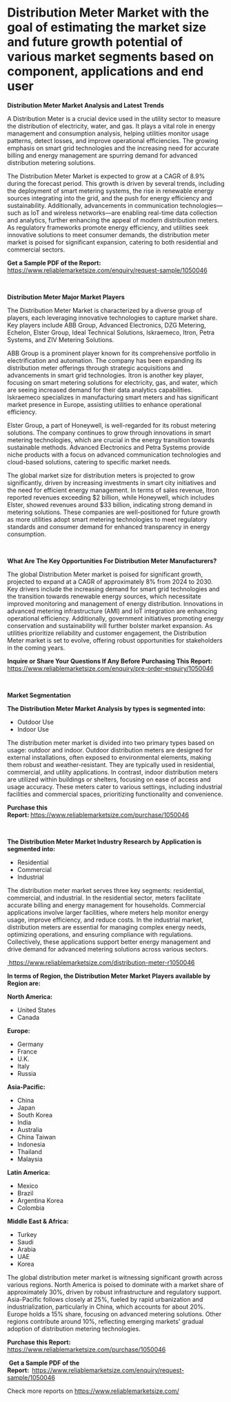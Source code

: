 <p><h1>Distribution Meter Market with the goal of estimating the market size and future growth potential of various market segments based on component, applications and end user</h1></p><p><strong>Distribution Meter Market Analysis and Latest Trends</strong></p>
<p><p>A Distribution Meter is a crucial device used in the utility sector to measure the distribution of electricity, water, and gas. It plays a vital role in energy management and consumption analysis, helping utilities monitor usage patterns, detect losses, and improve operational efficiencies. The growing emphasis on smart grid technologies and the increasing need for accurate billing and energy management are spurring demand for advanced distribution metering solutions.</p><p>The Distribution Meter Market is expected to grow at a CAGR of 8.9% during the forecast period. This growth is driven by several trends, including the deployment of smart metering systems, the rise in renewable energy sources integrating into the grid, and the push for energy efficiency and sustainability. Additionally, advancements in communication technologies—such as IoT and wireless networks—are enabling real-time data collection and analytics, further enhancing the appeal of modern distribution meters. As regulatory frameworks promote energy efficiency, and utilities seek innovative solutions to meet consumer demands, the distribution meter market is poised for significant expansion, catering to both residential and commercial sectors.</p></p>
<p><strong>Get a Sample PDF of the Report:&nbsp;</strong> <a href="https://www.reliablemarketsize.com/enquiry/request-sample/1050046?utm_campaign=1898&utm_medium=2&utm_source=Github&utm_content=ia&utm_term=11022025&utm_id=distribution-meter">https://www.reliablemarketsize.com/enquiry/request-sample/1050046</a></p>
<p>&nbsp;</p>
<p><strong>Distribution Meter Major Market Players</strong></p>
<p><p>The Distribution Meter Market is characterized by a diverse group of players, each leveraging innovative technologies to capture market share. Key players include ABB Group, Advanced Electronics, DZG Metering, Echelon, Elster Group, Ideal Technical Solutions, Iskraemeco, Itron, Petra Systems, and ZIV Metering Solutions. </p><p>ABB Group is a prominent player known for its comprehensive portfolio in electrification and automation. The company has been expanding its distribution meter offerings through strategic acquisitions and advancements in smart grid technologies. Itron is another key player, focusing on smart metering solutions for electricity, gas, and water, which are seeing increased demand for their data analytics capabilities. Iskraemeco specializes in manufacturing smart meters and has significant market presence in Europe, assisting utilities to enhance operational efficiency.</p><p>Elster Group, a part of Honeywell, is well-regarded for its robust metering solutions. The company continues to grow through innovations in smart metering technologies, which are crucial in the energy transition towards sustainable methods. Advanced Electronics and Petra Systems provide niche products with a focus on advanced communication technologies and cloud-based solutions, catering to specific market needs.</p><p>The global market size for distribution meters is projected to grow significantly, driven by increasing investments in smart city initiatives and the need for efficient energy management. In terms of sales revenue, Itron reported revenues exceeding $2 billion, while Honeywell, which includes Elster, showed revenues around $33 billion, indicating strong demand in metering solutions. These companies are well-positioned for future growth as more utilities adopt smart metering technologies to meet regulatory standards and consumer demand for enhanced transparency in energy consumption.</p></p>
<p>&nbsp;</p>
<p><strong>What Are The Key Opportunities For Distribution Meter Manufacturers?</strong></p>
<p><p>The global Distribution Meter market is poised for significant growth, projected to expand at a CAGR of approximately 8% from 2024 to 2030. Key drivers include the increasing demand for smart grid technologies and the transition towards renewable energy sources, which necessitate improved monitoring and management of energy distribution. Innovations in advanced metering infrastructure (AMI) and IoT integration are enhancing operational efficiency. Additionally, government initiatives promoting energy conservation and sustainability will further bolster market expansion. As utilities prioritize reliability and customer engagement, the Distribution Meter market is set to evolve, offering robust opportunities for stakeholders in the coming years.</p></p>
<p><strong>Inquire or Share Your Questions If Any Before Purchasing This Report:</strong> <a href="https://www.reliablemarketsize.com/enquiry/pre-order-enquiry/1050046?utm_campaign=1898&utm_medium=2&utm_source=Github&utm_content=ia&utm_term=11022025&utm_id=distribution-meter">https://www.reliablemarketsize.com/enquiry/pre-order-enquiry/1050046</a></p>
<p>&nbsp;</p>
<p><strong>Market Segmentation</strong></p>
<p><strong>The Distribution Meter Market Analysis by types is segmented into:</strong></p>
<p><ul><li>Outdoor Use</li><li>Indoor Use</li></ul></p>
<p><p>The distribution meter market is divided into two primary types based on usage: outdoor and indoor. Outdoor distribution meters are designed for external installations, often exposed to environmental elements, making them robust and weather-resistant. They are typically used in residential, commercial, and utility applications. In contrast, indoor distribution meters are utilized within buildings or shelters, focusing on ease of access and usage accuracy. These meters cater to various settings, including industrial facilities and commercial spaces, prioritizing functionality and convenience.</p></p>
<p><strong>Purchase this Report:&nbsp;</strong><a href="https://www.reliablemarketsize.com/purchase/1050046?utm_campaign=1898&utm_medium=2&utm_source=Github&utm_content=ia&utm_term=11022025&utm_id=distribution-meter">https://www.reliablemarketsize.com/purchase/1050046</a></p>
<p>&nbsp;</p>
<p><strong>The Distribution Meter Market Industry Research by Application is segmented into:</strong></p>
<p><ul><li>Residential</li><li>Commercial</li><li>Industrial</li></ul></p>
<p><p>The distribution meter market serves three key segments: residential, commercial, and industrial. In the residential sector, meters facilitate accurate billing and energy management for households. Commercial applications involve larger facilities, where meters help monitor energy usage, improve efficiency, and reduce costs. In the industrial market, distribution meters are essential for managing complex energy needs, optimizing operations, and ensuring compliance with regulations. Collectively, these applications support better energy management and drive demand for advanced metering solutions across various sectors.</p></p>
<p><a href="https://www.reliablemarketsize.com/distribution-meter-r1050046?utm_campaign=1898&utm_medium=2&utm_source=Github&utm_content=ia&utm_term=11022025&utm_id=distribution-meter">&nbsp;https://www.reliablemarketsize.com/distribution-meter-r1050046</a></p>
<p><strong>In terms of Region, the Distribution Meter Market Players available by Region are:</strong></p>
<p>
    <p> <strong> North America: </strong>
        <ul>
            <li>United States</li>
            <li>Canada</li>
        </ul>
        </p> 
    <p> <strong> Europe: </strong>
        <ul>
            <li>Germany</li>
            <li>France</li>
            <li>U.K.</li>
            <li>Italy</li>
            <li>Russia</li>
        </ul>
        </p> 
    <p> <strong> Asia-Pacific: </strong>
        <ul>
            <li>China</li>
            <li>Japan</li>
            <li>South Korea</li>
            <li>India</li>
            <li>Australia</li>
            <li>China Taiwan</li>
            <li>Indonesia</li>
            <li>Thailand</li>
            <li>Malaysia</li>
        </ul>
        </p> 
    <p> <strong> Latin America: </strong>
        <ul>
            <li>Mexico</li>
            <li>Brazil</li>
            <li>Argentina Korea</li>
            <li>Colombia</li>
        </ul>
        </p> 
    <p> <strong> Middle East & Africa: </strong>
        <ul>
            <li>Turkey</li>
            <li>Saudi</li>
            <li>Arabia</li>
            <li>UAE</li>
            <li>Korea</li>
        </ul>
    </p>
    </p>
<p><p>The global distribution meter market is witnessing significant growth across various regions. North America is poised to dominate with a market share of approximately 30%, driven by robust infrastructure and regulatory support. Asia-Pacific follows closely at 25%, fueled by rapid urbanization and industrialization, particularly in China, which accounts for about 20%. Europe holds a 15% share, focusing on advanced metering solutions. Other regions contribute around 10%, reflecting emerging markets' gradual adoption of distribution metering technologies.</p></p>
<p><strong>Purchase this Report: </strong><a href="https://www.reliablemarketsize.com/purchase/1050046?utm_campaign=1898&utm_medium=2&utm_source=Github&utm_content=ia&utm_term=11022025&utm_id=distribution-meter">https://www.reliablemarketsize.com/purchase/1050046</a></p>
<p>&nbsp;<strong>Get a Sample PDF of the Report:&nbsp;&nbsp;</strong><a href="https://www.reliablemarketsize.com/enquiry/request-sample/1050046?utm_campaign=1898&utm_medium=2&utm_source=Github&utm_content=ia&utm_term=11022025&utm_id=distribution-meter">https://www.reliablemarketsize.com/enquiry/request-sample/1050046</a></p>
<p><strong></strong></p>
<p>Check more reports on <a href="https://www.reliablemarketsize.com/?utm_campaign=1898&utm_medium=2&utm_source=Github&utm_content=ia&utm_term=11022025&utm_id=distribution-meter">https://www.reliablemarketsize.com/</a></p>